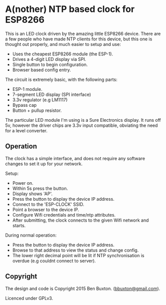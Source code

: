 # A(nother) NTP based clock for ESP8266 #

This is an LED clock driven by the amazing little ESP8266
device. There are a few people who have made NTP clients
for this device, but this one is thought out properly, and
much easier to setup and use:

* Uses the cheapest ESP8266 module (the ESP-1).
* Drives a 4-digit LED display via SPI.
* Single button to begin configuration.
* Browser based config entry.

The circuit is extremely basic, with the following parts:

* ESP-1 module.
* 7-segment LED display (SPI interface)
* 3.3v regulator (e.g LM1117)
* Bypass cap
* Button + pullup resistor.

The particular LED module I'm using is a Sure Electronics
display. It runs off 5v, however the driver chips are 3.3v
input compatible, obviating the need for a level converter.

## Operation ##

The clock has a simple interface, and does not require any software
changes to set it up for your network.

Setup:

* Power on.
* Within 5s press the button.
* Display shows 'AP'.
* Press the button to display the device IP address.
* Connect to the 'ESP-CLOCK' SSID.
* Point a browser to the device IP.
* Configure Wifi credentials and time/ntp attributes.
* After submitting, the clock connects to the given Wifi network and starts.

During normal operation:

* Press the button to display the device IP address.
* Browse to that address to view the status and change config.
* The lower right decimal point will be lit if NTP synchronisation
is overdue (e.g couldnt connect to server).

## Copyright ##

The design and code is Copyright 2015 Ben Buxton. (bbuxton@gmail.com).

Licenced under GPLv3.

